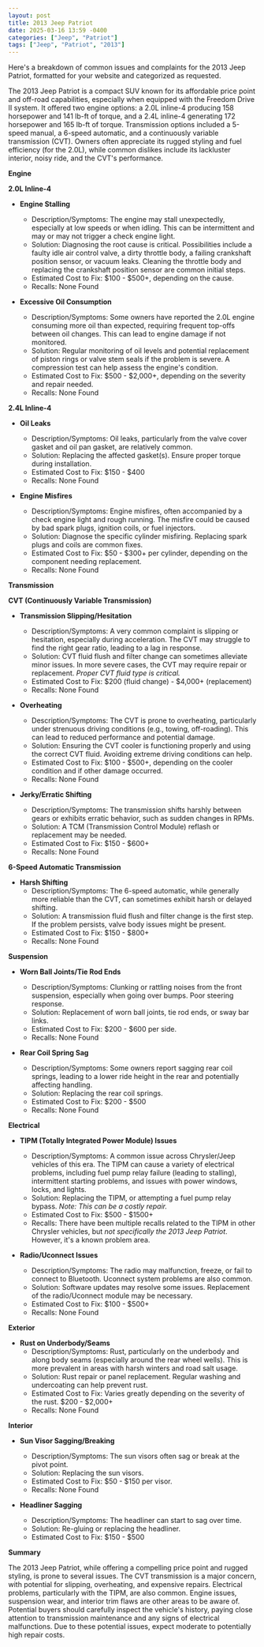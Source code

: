 ```yaml
---
layout: post
title: 2013 Jeep Patriot
date: 2025-03-16 13:59 -0400
categories: ["Jeep", "Patriot"]
tags: ["Jeep", "Patriot", "2013"]
---
```

Here's a breakdown of common issues and complaints for the 2013 Jeep Patriot, formatted for your website and categorized as requested.

The 2013 Jeep Patriot is a compact SUV known for its affordable price point and off-road capabilities, especially when equipped with the Freedom Drive II system. It offered two engine options: a 2.0L inline-4 producing 158 horsepower and 141 lb-ft of torque, and a 2.4L inline-4 generating 172 horsepower and 165 lb-ft of torque. Transmission options included a 5-speed manual, a 6-speed automatic, and a continuously variable transmission (CVT). Owners often appreciate its rugged styling and fuel efficiency (for the 2.0L), while common dislikes include its lackluster interior, noisy ride, and the CVT's performance.

**Engine**

**2.0L Inline-4**

*   **Engine Stalling**
    *   Description/Symptoms: The engine may stall unexpectedly, especially at low speeds or when idling. This can be intermittent and may or may not trigger a check engine light.
    *   Solution: Diagnosing the root cause is critical. Possibilities include a faulty idle air control valve, a dirty throttle body, a failing crankshaft position sensor, or vacuum leaks. Cleaning the throttle body and replacing the crankshaft position sensor are common initial steps.
    *   Estimated Cost to Fix: $100 - $500+, depending on the cause.
    *   Recalls: None Found

*   **Excessive Oil Consumption**
    *   Description/Symptoms: Some owners have reported the 2.0L engine consuming more oil than expected, requiring frequent top-offs between oil changes. This can lead to engine damage if not monitored.
    *   Solution: Regular monitoring of oil levels and potential replacement of piston rings or valve stem seals if the problem is severe. A compression test can help assess the engine's condition.
    *   Estimated Cost to Fix: $500 - $2,000+, depending on the severity and repair needed.
    *   Recalls: None Found

**2.4L Inline-4**

*   **Oil Leaks**
    *   Description/Symptoms: Oil leaks, particularly from the valve cover gasket and oil pan gasket, are relatively common.
    *   Solution: Replacing the affected gasket(s). Ensure proper torque during installation.
    *   Estimated Cost to Fix: $150 - $400
    *   Recalls: None Found

*   **Engine Misfires**
    *   Description/Symptoms: Engine misfires, often accompanied by a check engine light and rough running. The misfire could be caused by bad spark plugs, ignition coils, or fuel injectors.
    *   Solution: Diagnose the specific cylinder misfiring. Replacing spark plugs and coils are common fixes.
    *   Estimated Cost to Fix: $50 - $300+ per cylinder, depending on the component needing replacement.
    *   Recalls: None Found

**Transmission**

**CVT (Continuously Variable Transmission)**

*   **Transmission Slipping/Hesitation**
    *   Description/Symptoms: A very common complaint is slipping or hesitation, especially during acceleration. The CVT may struggle to find the right gear ratio, leading to a lag in response.
    *   Solution: CVT fluid flush and filter change can sometimes alleviate minor issues. In more severe cases, the CVT may require repair or replacement. *Proper CVT fluid type is critical.*
    *   Estimated Cost to Fix: $200 (fluid change) - $4,000+ (replacement)
    *   Recalls: None Found

*   **Overheating**
    *   Description/Symptoms: The CVT is prone to overheating, particularly under strenuous driving conditions (e.g., towing, off-roading). This can lead to reduced performance and potential damage.
    *   Solution: Ensuring the CVT cooler is functioning properly and using the correct CVT fluid. Avoiding extreme driving conditions can help.
    *   Estimated Cost to Fix: $100 - $500+, depending on the cooler condition and if other damage occurred.
    *   Recalls: None Found

*   **Jerky/Erratic Shifting**
    *   Description/Symptoms: The transmission shifts harshly between gears or exhibits erratic behavior, such as sudden changes in RPMs.
    *   Solution: A TCM (Transmission Control Module) reflash or replacement may be needed.
    *   Estimated Cost to Fix: $150 - $600+
    *   Recalls: None Found

**6-Speed Automatic Transmission**

*   **Harsh Shifting**
    *   Description/Symptoms: The 6-speed automatic, while generally more reliable than the CVT, can sometimes exhibit harsh or delayed shifting.
    *   Solution: A transmission fluid flush and filter change is the first step. If the problem persists, valve body issues might be present.
    *   Estimated Cost to Fix: $150 - $800+
    *   Recalls: None Found

**Suspension**

*   **Worn Ball Joints/Tie Rod Ends**
    *   Description/Symptoms: Clunking or rattling noises from the front suspension, especially when going over bumps.  Poor steering response.
    *   Solution: Replacement of worn ball joints, tie rod ends, or sway bar links.
    *   Estimated Cost to Fix: $200 - $600 per side.
    *   Recalls: None Found

*   **Rear Coil Spring Sag**
    *   Description/Symptoms: Some owners report sagging rear coil springs, leading to a lower ride height in the rear and potentially affecting handling.
    *   Solution: Replacing the rear coil springs.
    *   Estimated Cost to Fix: $200 - $500
    *   Recalls: None Found

**Electrical**

*   **TIPM (Totally Integrated Power Module) Issues**
    *   Description/Symptoms: A common issue across Chrysler/Jeep vehicles of this era. The TIPM can cause a variety of electrical problems, including fuel pump relay failure (leading to stalling), intermittent starting problems, and issues with power windows, locks, and lights.
    *   Solution: Replacing the TIPM, or attempting a fuel pump relay bypass. *Note: This can be a costly repair.*
    *   Estimated Cost to Fix: $500 - $1500+
    *   Recalls: There have been multiple recalls related to the TIPM in other Chrysler vehicles, but *not specifically the 2013 Jeep Patriot*. However, it's a known problem area.

*   **Radio/Uconnect Issues**
    *   Description/Symptoms: The radio may malfunction, freeze, or fail to connect to Bluetooth. Uconnect system problems are also common.
    *   Solution: Software updates may resolve some issues. Replacement of the radio/Uconnect module may be necessary.
    *   Estimated Cost to Fix: $100 - $500+
    *   Recalls: None Found

**Exterior**

*   **Rust on Underbody/Seams**
    *   Description/Symptoms: Rust, particularly on the underbody and along body seams (especially around the rear wheel wells). This is more prevalent in areas with harsh winters and road salt usage.
    *   Solution: Rust repair or panel replacement. Regular washing and undercoating can help prevent rust.
    *   Estimated Cost to Fix: Varies greatly depending on the severity of the rust. $200 - $2,000+
    *   Recalls: None Found

**Interior**

*   **Sun Visor Sagging/Breaking**
    *   Description/Symptoms: The sun visors often sag or break at the pivot point.
    *   Solution: Replacing the sun visors.
    *   Estimated Cost to Fix: $50 - $150 per visor.
    *   Recalls: None Found

*   **Headliner Sagging**
    *   Description/Symptoms: The headliner can start to sag over time.
    *   Solution: Re-gluing or replacing the headliner.
    *   Estimated Cost to Fix: $150 - $500

**Summary**

The 2013 Jeep Patriot, while offering a compelling price point and rugged styling, is prone to several issues. The CVT transmission is a major concern, with potential for slipping, overheating, and expensive repairs. Electrical problems, particularly with the TIPM, are also common. Engine issues, suspension wear, and interior trim flaws are other areas to be aware of. Potential buyers should carefully inspect the vehicle's history, paying close attention to transmission maintenance and any signs of electrical malfunctions. Due to these potential issues, expect moderate to potentially high repair costs.

